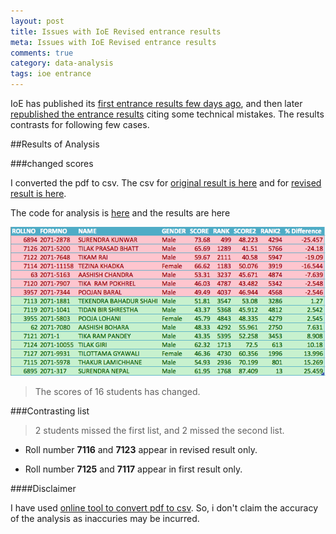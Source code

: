 ```yaml
---
layout: post
title: Issues with IoE Revised entrance results
meta: Issues with IoE Revised entrance results
comments: true
category: data-analysis
tags: ioe entrance
---
```


IoE has published its [first entrance results few days ago](http://ioe.edu.np/wp-content/uploads/2014/08/BE-Entrance-2071-Result-Roll-Wise-with-Rank.pdf), and then later [republished the entrance results](http://ioe.edu.np/wp-content/uploads/2014/08/BE-Entrance-Result-2071-Revised-List-Roll-Wise-with-Rank.pdf) citing some technical mistakes. The results contrasts for following few cases.



##Results of Analysis

###changed scores

I converted the pdf to csv. The csv for [original result is here](https://www.dropbox.com/s/41yeffq19rz7xt5/ioe-first.csv?dl=0) and for [revised result is here](https://www.dropbox.com/s/87iemiusy0ngubm/ioe%20second.csv?dl=0).

The code for analysis is [here](https://gist.github.com/bistaumanga/2518f022a9801442f8ff)
and the results are here

<img src="/images/ioe_diff.png" alt="results" style="width: 600px;"/>


>The scores of 16 students has changed.

###Contrasting list

> 2 students missed the first list, and 2 missed the second list.

* Roll number **7116** and **7123** appear in revised result only.

* Roll number **7125** and **7117** appear in first result only.

####Disclaimer

I have used [online tool to convert pdf to csv](http://online2pdf.com/powerpoint2pdf). So, i don't claim the accuracy of the analysis as inaccuries may be incurred.
